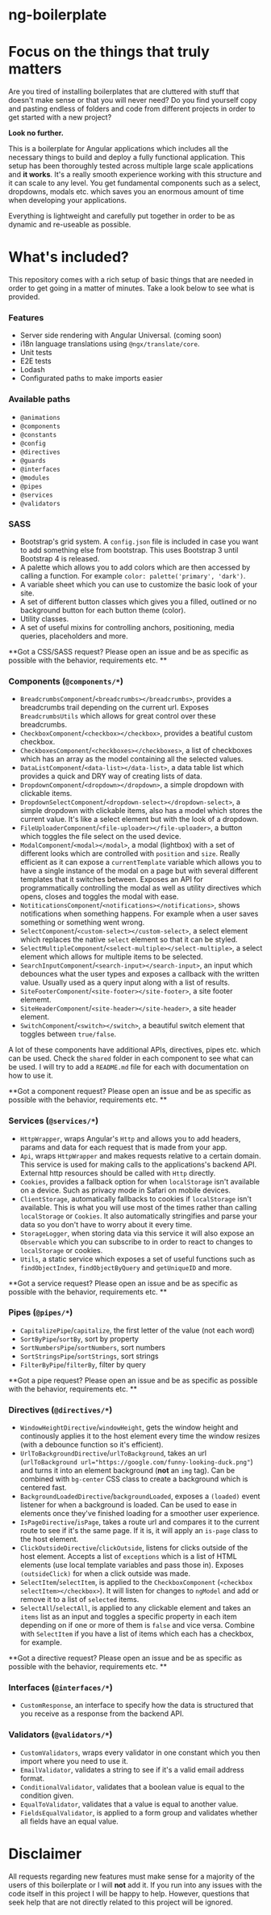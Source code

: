 # ng-boilerplate

# Focus on the things that truly matters
Are you tired of installing boilerplates that are cluttered with stuff that doesn't make sense or that you will never need? 
Do you find yourself copy and pasting endless of folders and code from different projects in order to get started with a new project?

**Look no further.**

This is a boilerplate for Angular applications which includes all the necessary things to build and deploy a fully functional application. This setup has been thoroughly tested across multiple large scale applications and **it works**. It's a really smooth experience working with this structure and it can scale to any level. You get fundamental components such as a select, dropdowns, modals etc. which saves you an enormous amount of time when developing your applications. 

Everything is lightweight and carefully put together in order to be as dynamic and re-useable as possible. 

# What's included?
This repository comes with a rich setup of basic things that are needed in order to get going in a matter of minutes.
Take a look below to see what is provided.

### Features
- Server side rendering with Angular Universal. (coming soon)
- i18n language translations using `@ngx/translate/core`.
- Unit tests
- E2E tests
- Lodash
- Configurated paths to make imports easier

### Available paths
- `@animations`
- `@components`
- `@constants`
- `@config`
- `@directives`
- `@guards`
- `@interfaces`
- `@modules`
- `@pipes`
- `@services`
- `@validators`

### SASS
- Bootstrap's grid system. A `config.json` file is included in case you want to add something else from bootstrap. This uses Bootstrap 3 until Bootstrap 4 is released.
- A palette which allows you to add colors which are then accessed by calling a function. For example `color: palette('primary', 'dark')`.
- A variable sheet which you can use to customize the basic look of your site.
- A set of different button classes which gives you a filled, outlined or no background button for each button theme (color).
- Utility classes.
- A set of useful mixins for controlling anchors, positioning, media queries, placeholders and more.

**Got a CSS/SASS request? Please open an issue and be as specific as possible with the behavior, requirements etc. **

### Components (`@components/*`)
- `BreadcrumbsComponent`/`<breadcrumbs></breadcrumbs>`, provides a breadcrumbs trail depending on the current url. Exposes `BreadcrumbsUtils` which allows for great control over these breadcrumbs.
- `CheckboxComponent`/`<checkbox></checkbox>`, provides a beatiful custom checkbox.
- `CheckboxesComponent`/`<checkboxes></checkboxes>`, a list of checkboxes which has an array as the model containing all the selected values.
- `DataListComponent`/`<data-list></data-list>`, a data table list which provides a quick and DRY way of creating lists of data.
- `DropdownComponent`/`<dropdown></dropdown>`, a simple dropdown with clickable items.
- `DropdownSelectComponent`/`<dropdown-select></dropdown-select>`, a simple dropdown with clickable items, also has a model which stores the current value. It's like a select element but with the look of a dropdown.
- `FileUploaderComponent`/`<file-uploader></file-uploader>`, a button which toggles the file select on the used device.
- `ModalComponent`/`<modal></modal>`, a modal (lightbox) with a set of different looks which are controlled with `position` and `size`. Really efficient as it can expose a `currentTemplate` variable which allows you to have a single instance of the modal on a page but with several different templates that it switches between. Exposes an API for programmatically controlling the modal as well as utility directives which opens, closes and toggles the modal with ease.
- `NotiticationsComponent`/`<notifications></notifications>`, shows notifications when something happens. For example when a user saves something or something went wrong.
- `SelectComponent`/`<custom-select></custom-select>`, a select element which replaces the native `select` element so that it can be styled.
- `SelectMultipleComponent`/`<select-multiple></select-multiple>`, a select element which allows for multiple items to be selected.
- `SearchInputComponent`/`<search-input></search-input>`, an input which debounces what the user types and exposes a callback with the written value. Usually used as a query input along with a list of results.
- `SiteFooterComponent`/`<site-footer></site-footer>`, a site footer elememt.
- `SiteHeaderComponent`/`<site-header></site-header>`, a site header element.
- `SwitchComponent`/`<switch></switch>`, a beautiful switch element that toggles between `true/false`.

A lot of these components have additional APIs, directives, pipes etc. which can be used. Check the `shared` folder in each component to see what can be used. I will try to add a `README.md` file for each with documentation on how to use it.

**Got a component request? Please open an issue and be as specific as possible with the behavior, requirements etc. **

### Services (`@services/*`)
- `HttpWrapper`, wraps Angular's `Http` and allows you to add headers, params and data for each request that is made from your app.
- `Api`, wraps `HttpWrapper` and makes requests relative to a certain domain. This service is used for making calls to the applications's backend API. External http resources should be called with `Http` directly.
- `Cookies`, provides a fallback option for when `localStorage` isn't available on a device. Such as privacy mode in Safari on mobile devices.
- `ClientStorage`, automatically fallbacks to cookies if `localStorage` isn't available. This is what you will use most of the times rather than calling `localStorage` or `Cookies`. It also automatically stringifies and parse your data so you don't have to worry about it every time.
- `StorageLogger`, when storing data via this service it will also expose an `Observable` which you can subscribe to in order to react to changes to `localStorage` or cookies.
- `Utils`, a static service which exposes a set of useful functions such as `findObjectIndex`, `findObjectByQuery` and `getUniqueID` and more.

**Got a service request? Please open an issue and be as specific as possible with the behavior, requirements etc. **

### Pipes (`@pipes/*`)
- `CapitalizePipe`/`capitalize`, the first letter of the value (not each word)
- `SortByPipe`/`sortBy`, sort by property
- `SortNumbersPipe`/`sortNumbers`, sort numbers
- `SortStringsPipe`/`sortStrings`, sort strings
- `FilterByPipe`/`filterBy`, filter by query

**Got a pipe request? Please open an issue and be as specific as possible with the behavior, requirements etc. **

### Directives (`@directives/*`)
- `WindowHeightDirective`/`windowHeight`, gets the window height and continously applies it to the host element every time the window resizes (with a debounce function so it's efficient).
- `UrlToBackgroundDirective`/`urlToBackground`, takes an url (`urlToBackground url="https://google.com/funny-looking-duck.png"`) and turns it into an element background (**not** an `img` tag). Can be combined with `bg-center` CSS class to create a background which is centered fast.
- `BackgroundLoadedDirective`/`backgroundLoaded`, exposes a `(loaded)` event listener for when a background is loaded. Can be used to ease in elements once they've finished loading for a smoother user experience. 
- `IsPageDirective`/`isPage`, takes a route url and compares it to the current route to see if it's the same page. If it is, it will apply an `is-page` class to the host element.
- `ClickOutsideDirective`/`clickOutside`, listens for clicks outside of the host element. Accepts a list of `exceptions` which is a list of HTML elements (use local template variables and pass those in). Exposes `(outsideClick)` for when a click outside was made.
- `SelectItem`/`selectItem`, is applied to the `CheckboxComponent` (`<checkbox selectItem></checkbox>`). It will listen for changes to `ngModel` and add or remove it to a list of `selected` items.
- `SelectAll`/`selectAll`, is applied to any clickable element and takes an `items` list as an input and toggles a specific property in each item depending on if one or more of them is `false` and vice versa. Combine with `SelectItem` if you have a list of items which each has a checkbox, for example. 

**Got a directive request? Please open an issue and be as specific as possible with the behavior, requirements etc. **

### Interfaces (`@interfaces/*`)

- `CustomResponse`, an interface to specify how the data is structured that you receive as a response from the backend API.

### Validators (`@validators/*`)
- `CustomValidators`, wraps every validator in one constant which you then import where you need to use it.
- `EmailValidator`, validates a string to see if it's a valid email address format.
- `ConditionalValidator`, validates that a boolean value is equal to the condition given.
- `EqualToValidator`, validates that a value is equal to another value.
- `FieldsEqualValidator`, is applied to a form group and validates whether all fields have an equal value.


# Disclaimer
All requests regarding new features must make sense for a majority of the users of this boilerplate or I will **not** add it. If you run into any issues with the code itself in this project I will be happy to help. However, questions that seek help that are not directly related to this project will be ignored. 
